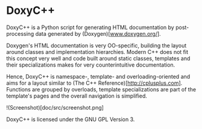 DoxyC++
=======

DoxyC++ is a Python script for generating HTML documentation by post-processing
data generated by (Doxygen)[www.doxygen.org/].

Doxygen's HTML documentation is very OO-specific, building the layout around
classes and implementation hierarchies. Modern C++ does not fit this concept
very well and code built around static classes, templates and their 
specializations makes for very counterintuitive documentation.

Hence, DoxyC++ is namespace-, template- and overloading-oriented and aims for 
a layout similar to (The C++ Reference)[http://cplusplus.com]. Functions are
grouped by overloads, template specializations are part of the template's pages
and the overall navigation is simplified.

!(Screenshot)[doc/src/screenshot.png]

DoxyC++ is licensed under the GNU GPL Version 3.
